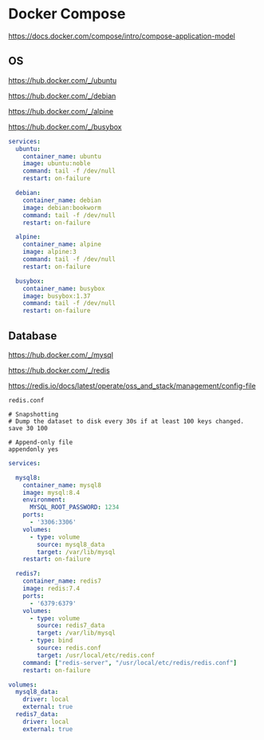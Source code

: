 # Docker Compose

https://docs.docker.com/compose/intro/compose-application-model

## OS

https://hub.docker.com/_/ubuntu

https://hub.docker.com/_/debian

https://hub.docker.com/_/alpine

https://hub.docker.com/_/busybox

```yaml
services:
  ubuntu:
    container_name: ubuntu
    image: ubuntu:noble
    command: tail -f /dev/null
    restart: on-failure

  debian:
    container_name: debian
    image: debian:bookworm
    command: tail -f /dev/null
    restart: on-failure

  alpine:
    container_name: alpine
    image: alpine:3
    command: tail -f /dev/null
    restart: on-failure

  busybox:
    container_name: busybox
    image: busybox:1.37
    command: tail -f /dev/null
    restart: on-failure
```

## Database

https://hub.docker.com/_/mysql

https://hub.docker.com/_/redis

https://redis.io/docs/latest/operate/oss_and_stack/management/config-file

`redis.conf`
```
# Snapshotting
# Dump the dataset to disk every 30s if at least 100 keys changed.
save 30 100

# Append-only file
appendonly yes
```

```yaml
services:

  mysql8:
    container_name: mysql8
    image: mysql:8.4
    environment:
      MYSQL_ROOT_PASSWORD: 1234
    ports:
      - '3306:3306'
    volumes:
      - type: volume
        source: mysql8_data
        target: /var/lib/mysql
    restart: on-failure

  redis7:
    container_name: redis7
    image: redis:7.4
    ports:
      - '6379:6379'
    volumes:
      - type: volume
        source: redis7_data
        target: /var/lib/mysql
      - type: bind
        source: redis.conf
        target: /usr/local/etc/redis.conf
    command: ["redis-server", "/usr/local/etc/redis/redis.conf"]
    restart: on-failure

volumes:
  mysql8_data:
    driver: local
    external: true
  redis7_data:
    driver: local
    external: true
```
